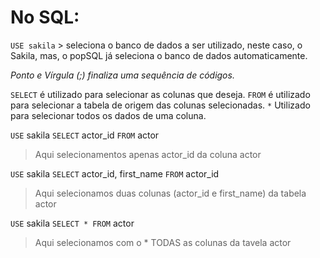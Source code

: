 # No SQL: 

`USE sakila` > seleciona o banco de dados a ser utilizado, neste caso, o Sakila, mas, o popSQL já seleciona o banco de dados automaticamente.

*Ponto e Vírgula (;) finaliza uma sequência de códigos.*

`SELECT` é utilizado para selecionar as colunas que deseja.
`FROM` é utilizado para selecionar a tabela de origem das colunas selecionadas.
`*` Utilizado para selecionar todos os dados de uma coluna.

`USE` sakila
`SELECT` actor_id `FROM` actor

> Aqui selecionamentos apenas actor_id da coluna actor

`USE` sakila
`SELECT` actor_id, first_name `FROM` actor_id 

> Aqui selecionamos duas colunas (actor_id e first_name) da tabela actor

`USE` sakila
`SELECT * FROM` actor

> Aqui selecionamos com o * TODAS as colunas da tavela actor